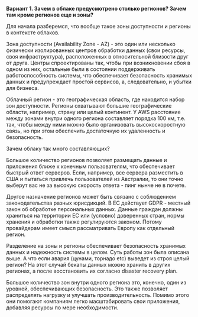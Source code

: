 **Вариант 1. Зачем в облаке предусмотрено столько регионов? Зачем там кроме регионов еще и зоны?**


Для начала разберемся, что вообще такое зоны доступности и регионы в контексте облаков.


Зона доступности (Availability Zone - AZ) - это один или несколько физически изолированных центров обработки данных (свои ресурсы, своя инфраструктура), расположенных в относительной близости друг от друга. Центры спроектированы так, чтобы при возникновении сбоя в одном из них, остальные были в состоянии поддерживать работоспособность системы, что обеспечивает безопасность хранимых данных и предупреждает простой сервисов, а, следовательно, и убытки для бизнеса. 


Облачный регион - это географическая область, где находится набор зон доступности. Регионы охватывают большие географические области, например, страну или целый континент. У AWS расстояние между зонами внутри одного региона составляет порядка 100 км, т.е. так, чтобы между ними можно было организовать высокоскоростную связь, но при этом обеспечить достаточную их удаленность и безопасность.

Зачем облаку так много составляющих? 

Большое количество регионов позволяет размещать данные и приложения ближе к конечным пользователям, что обеспечивает быстрый ответ серверов. Если, например, все сервера разместить в США и пытаться привлечь пользователей из Австралии, то они точно выберут вас не за высокую скорость ответа  - пинг нынче не в почете.

Другое назначение регионов может быть связано с соблюдением законодательства разных юрисдикций. В ЕС действует GDPR - местный закон об обработке персональных данных. Данные граждан должны храниться на территории ЕС или (условно) доверенных стран, нормы хранения и обработки также регулируются законом. Потому провайдерам имеет смысл рассматривать Европу как отдельный регион.

Разделение на зоны и регионы обеспечивает безопасность хранимых данных и надежность системы в целом. Суть работы зон была описана выше. А что если авария (цунами, торнадо etc) выведет из строя целый регион? На этот случай бекапы данных можно хранить в других регионах, а после восстановить их согласно disaster recovery plan.

Большое количество зон внутри одного региона это, конечно, один из уровней, обеспечивающих безопасность. Это также позволяет распределять нагрузку и улучшать производительность. Помимо этого они помогают компаниям легко масштабировать свои приложения, добавляя ресурсы по мере необходимости.
